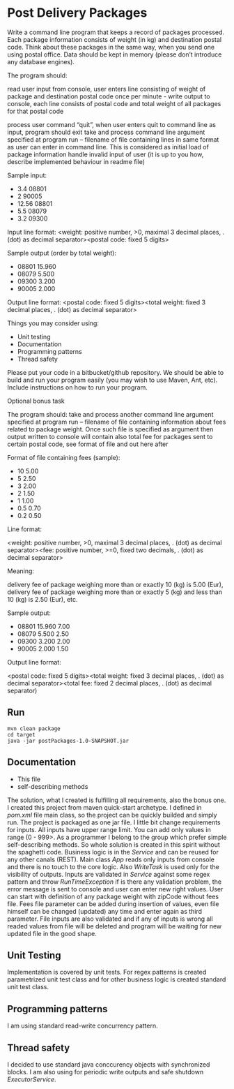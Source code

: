 # Post Delivery Packages
Write a command line program that keeps a record of packages processed. Each package information consists of weight (in kg) and destination postal code. Think about these packages in the same way, when you send one using postal office. Data should be kept in memory (please don’t introduce any database engines). 

The program should:

read user input from console, user enters line consisting of weight of package and destination postal code
once per minute - write output to console, each line consists of postal code and total weight of all packages for that postal code

process user command “quit”, when user enters quit to command line as input, program should exit
take and process command line argument specified at program run – filename of file containing lines in same format as user can enter in command line. This is considered as initial load of package information
handle invalid input of user (it is up to you how, describe implemented behaviour in readme file)

Sample input: 

* 3.4 08801
* 2 90005
* 12.56 08801
* 5.5 08079 
* 3.2 09300

Input line format:
<weight: positive number, >0, maximal 3 decimal places, . (dot) as decimal separator><space><postal code: fixed 5 digits> 

Sample output (order by total weight): 

* 08801 15.960
* 08079 5.500
* 09300 3.200
* 90005 2.000

 Output line format:
<postal code: fixed 5 digits><space><total weight: fixed 3 decimal places, . (dot) as decimal separator>

Things you may consider using: 

* Unit testing 
* Documentation 
* Programming patterns 
* Thread safety 

 Please put your code in a bitbucket/github repository. We should be able to build and run your program easily (you may wish to use Maven, Ant, etc). Include instructions on how to run your program. 

 

Optional bonus task

The program should:
take and process another command line argument specified at program run – filename of file containing information about fees related to package weight. Once such file is specified as argument then output written to console will contain also total fee for packages sent to certain postal code, see format of file and out here after

Format of file containing fees (sample):

* 10 5.00
* 5 2.50
* 3 2.00
* 2 1.50
* 1 1.00
* 0.5 0.70
* 0.2 0.50

Line format:

<weight: positive number, >0, maximal 3 decimal places, . (dot) as decimal separator><space><fee: positive number, >=0, fixed two decimals, . (dot) as decimal separator> 

Meaning:

delivery fee of package weighing more than or exactly 10 (kg) is 5.00 (Eur),
delivery fee of package weighing more than or exactly 5 (kg) and less than 10 (kg) is 2.50 (Eur), etc.

 

Sample output: 

* 08801 15.960 7.00
* 08079 5.500 2.50
* 09300 3.200 2.00
* 90005 2.000 1.50

Output line format:

<postal code: fixed 5 digits><space><total weight: fixed 3 decimal places, . (dot) as decimal separator><space><total fee: fixed 2 decimal places, . (dot) as decimal separator)

## Run
    mvn clean package
    cd target
    java -jar postPackages-1.0-SNAPSHOT.jar
## Documentation
* This file
* self-describing methods

The solution, what I created is fulfilling all requirements, also the bonus one. I created this project from maven quick-start archetype. I defined in *pom.xml* file main class, so the project can be quickly builded and simply run. The project is packaged as one jar file. I little bit change requirements for inputs. All inputs have upper range limit. You can add only values in range (0 - 999>. As a programmer I belong to the group which prefer simple self-describing methods. So whole solution is created in this spirit without the spaghetti code. Business logic is in the *Service* and can be reused for any other canals (REST). Main class *App* reads only inputs from console and there is no touch to the core logic. Also *WriteTask* is used only for the visibility of outputs. Inputs are validated in *Service* against some regex pattern and throw *RunTimeException* if is there any validation problem, the error message is sent to console and user can enter new right values. User can start with definition of any package weight with zipCode without fees file.  Fees file parameter can be added during insertion of values, even file himself can be changed (updated) any time and enter again as third parameter. File inputs are also validated and if any of inputs is wrong all readed values from file will be deleted and program will be waiting for new updated file in the good shape.

## Unit Testing
Implementation is covered by unit tests. For regex patterns is created parametrized unit test class and for other business logic is created standard unit test class.

## Programming patterns
I am using standard read-write concurrency pattern.

## Thread safety
I decided to use standard java conccurency objects with synchronized blocks. I am also using for periodic write outputs and safe shutdown *ExecutorService*. 
